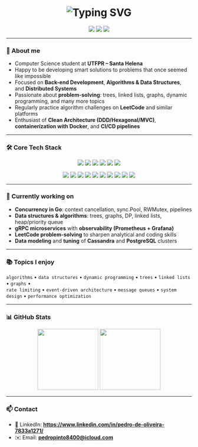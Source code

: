 <h1 align="center">
  <img src="https://readme-typing-svg.herokuapp.com?font=Fira+Code&size=28&duration=2200&pause=900&color=00C2FF&center=true&vCenter=true&repeat=true&width=650&lines=Hey%2C+I'm+Pedro!;Backend+Developer" alt="Typing SVG" />
</h1>

<p align="center">
  <a href="https://github.com/pdrpinto"><img src="https://img.shields.io/badge/GitHub-pdrpinto-24292e?style=for-the-badge&logo=github&logoColor=white" /></a>
  <a href="https://www.linkedin.com/in/pedro-de-oliveira-7833a1271/" target="_blank"><img src="https://img.shields.io/badge/LinkedIn-Profile-0A66C2?style=for-the-badge&logo=linkedin&logoColor=white" /></a>
  <a href="https://www.instagram.com/pedr.pinto/" target="_blank"><img src="https://img.shields.io/badge/Instagram-Profile-E4405F?style=for-the-badge&logo=instagram&logoColor=white" /></a>
</p>

---

### 🚀 About me
- Computer Science student at **UTFPR – Santa Helena**
- Happy to be developing smart solutions to problems that once seemed like impossible
- Focused on **Back-end Development**, **Algorithms & Data Structures**, and **Distributed Systems**
- Passionate about **problem-solving**: trees, linked lists, graphs, dynamic programming, and many more topics
- Regularly practice algorithm challenges on **LeetCode** and similar platforms
- Enthusiast of **Clean Architecture (DDD/Hexagonal/MVC)**, **containerization with Docker**, and **CI/CD pipelines**

---

### 🛠️ Core Tech Stack
<p align="center">
  <!-- Languages -->
  <img src="https://img.shields.io/badge/C-00599C?style=for-the-badge&logo=c&logoColor=white" />
  <img src="https://img.shields.io/badge/Java-ED8B00?style=for-the-badge&logo=openjdk&logoColor=white" />
  <img src="https://img.shields.io/badge/Go-00ADD8?style=for-the-badge&logo=go&logoColor=white" />
  <img src="https://img.shields.io/badge/Gin-00ADD8?style=for-the-badge&logo=go&logoColor=white" />
  <img src="https://img.shields.io/badge/TypeScript-3178C6?style=for-the-badge&logo=typescript&logoColor=white" />
  <img src="https://img.shields.io/badge/Python-3776AB?style=for-the-badge&logo=python&logoColor=white" />
</p>

<p align="center">
  <!-- Tools & Ecosystem -->
  <img src="https://img.shields.io/badge/Linux-FCC624?style=for-the-badge&logo=linux&logoColor=black" />
  <img src="https://img.shields.io/badge/Docker-2496ED?style=for-the-badge&logo=docker&logoColor=white" />
  <img src="https://img.shields.io/badge/PostgreSQL-4169E1?style=for-the-badge&logo=postgresql&logoColor=white" />
  <img src="https://img.shields.io/badge/Apache%20Cassandra-1287B1?style=for-the-badge&logo=apachecassandra&logoColor=white" />
  <img src="https://img.shields.io/badge/Apache%20Kafka-231F20?style=for-the-badge&logo=apachekafka&logoColor=white" />
  <img src="https://img.shields.io/badge/gRPC-5C2D91?style=for-the-badge&logo=google&logoColor=white" />
  <img src="https://img.shields.io/badge/Git-F05032?style=for-the-badge&logo=git&logoColor=white" />
  <img src="https://img.shields.io/badge/Node.js-339933?style=for-the-badge&logo=node.js&logoColor=white" />
  <img src="https://img.shields.io/badge/RabbitMQ-FF6600?style=for-the-badge&logo=rabbitmq&logoColor=white" />
  <img src="https://img.shields.io/badge/OpenCV-5C3EE8?style=for-the-badge&logo=opencv&logoColor=white" />

</p>

---

### 🔭 Currently working on
- **Concurrency in Go**: context cancellation, sync.Pool, RWMutex, pipelines
- **Data structures & algorithms**: trees, graphs, DP, linked lists, heap/priority queue
- **gRPC microservices** with **observability (Prometheus + Grafana)**
- **LeetCode problem-solving** to sharpen analytical and coding skills
- **Data modeling** and **tuning** of **Cassandra** and **PostgreSQL** clusters

---

### 📚 Topics I enjoy
`algorithms` • `data structures` • `dynamic programming` • `trees` • `linked lists` • `graphs` •  
`rate limiting` • `event-driven architecture` • `message queues` • `system design` • `performance optimization`

---

### 📊 GitHub Stats
<p align="center">
  <img src="https://github-readme-stats.vercel.app/api?username=pdrpinto&show_icons=true&theme=tokyonight&count_private=true&cache_seconds=1800" height="165" />
  <img src="https://github-readme-stats.vercel.app/api/top-langs/?username=pdrpinto&layout=compact&theme=tokyonight&count_private=true&cache_seconds=1800" height="165" />
</p>


---

### 📫 Contact
- 💼 LinkedIn: **https://www.linkedin.com/in/pedro-de-oliveira-7833a1271/**
- ✉️ Email: **pedropinto8400@icloud.com**
